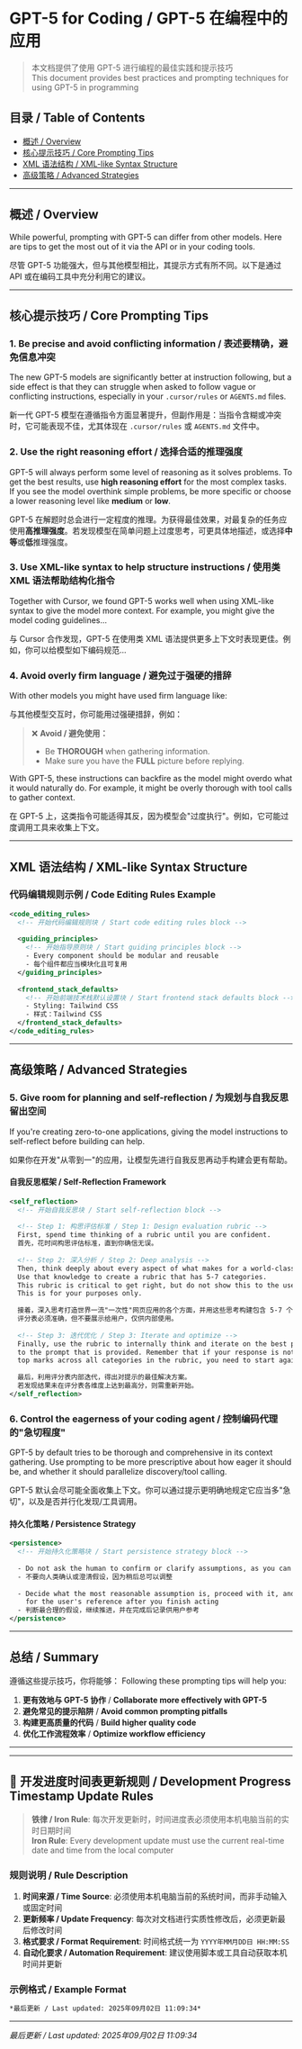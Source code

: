 # GPT-5 for Coding / GPT-5 在编程中的应用

> 本文档提供了使用 GPT-5 进行编程的最佳实践和提示技巧  
> This document provides best practices and prompting techniques for using GPT-5 in programming

## 目录 / Table of Contents
- [概述 / Overview](#概述--overview)
- [核心提示技巧 / Core Prompting Tips](#核心提示技巧--core-prompting-tips)
- [XML 语法结构 / XML-like Syntax Structure](#xml-语法结构--xml-like-syntax-structure)
- [高级策略 / Advanced Strategies](#高级策略--advanced-strategies)

---

## 概述 / Overview

While powerful, prompting with GPT-5 can differ from other models. Here are tips to get the most out of it via the API or in your coding tools.

尽管 GPT-5 功能强大，但与其他模型相比，其提示方式有所不同。以下是通过 API 或在编码工具中充分利用它的建议。

---

## 核心提示技巧 / Core Prompting Tips

### 1. Be precise and avoid conflicting information / 表述要精确，避免信息冲突

The new GPT-5 models are significantly better at instruction following, but a side effect is that they can struggle when asked to follow vague or conflicting instructions, especially in your `.cursor/rules` or `AGENTS.md` files.

新一代 GPT-5 模型在遵循指令方面显著提升，但副作用是：当指令含糊或冲突时，它可能表现不佳，尤其体现在 `.cursor/rules` 或 `AGENTS.md` 文件中。

### 2. Use the right reasoning effort / 选择合适的推理强度

GPT-5 will always perform some level of reasoning as it solves problems. To get the best results, use **high reasoning effort** for the most complex tasks. If you see the model overthink simple problems, be more specific or choose a lower reasoning level like **medium** or **low**.

GPT-5 在解题时总会进行一定程度的推理。为获得最佳效果，对最复杂的任务应使用**高推理强度**。若发现模型在简单问题上过度思考，可更具体地描述，或选择**中等**或**低**推理强度。

### 3. Use XML-like syntax to help structure instructions / 使用类 XML 语法帮助结构化指令

Together with Cursor, we found GPT-5 works well when using XML-like syntax to give the model more context. For example, you might give the model coding guidelines...

与 Cursor 合作发现，GPT-5 在使用类 XML 语法提供更多上下文时表现更佳。例如，你可以给模型如下编码规范...

### 4. Avoid overly firm language / 避免过于强硬的措辞

With other models you might have used firm language like:

与其他模型交互时，你可能用过强硬措辞，例如：

> ❌ **Avoid / 避免使用：**
> - Be **THOROUGH** when gathering information.
> - Make sure you have the **FULL** picture before replying.

With GPT-5, these instructions can backfire as the model might overdo what it would naturally do. For example, it might be overly thorough with tool calls to gather context.

在 GPT-5 上，这类指令可能适得其反，因为模型会"过度执行"。例如，它可能过度调用工具来收集上下文。

---

## XML 语法结构 / XML-like Syntax Structure

### 代码编辑规则示例 / Code Editing Rules Example

```xml
<code_editing_rules>
  <!-- 开始代码编辑规则块 / Start code editing rules block -->
  
  <guiding_principles>
    <!-- 开始指导原则块 / Start guiding principles block -->
    - Every component should be modular and reusable
    - 每个组件都应当模块化且可复用
  </guiding_principles>
  
  <frontend_stack_defaults>
    <!-- 开始前端技术栈默认设置块 / Start frontend stack defaults block -->
    - Styling: Tailwind CSS
    - 样式：Tailwind CSS
  </frontend_stack_defaults>
</code_editing_rules>
```

---

## 高级策略 / Advanced Strategies

### 5. Give room for planning and self-reflection / 为规划与自我反思留出空间

If you're creating zero-to-one applications, giving the model instructions to self-reflect before building can help.

如果你在开发"从零到一"的应用，让模型先进行自我反思再动手构建会更有帮助。

#### 自我反思框架 / Self-Reflection Framework

```xml
<self_reflection>
  <!-- 开始自我反思块 / Start self-reflection block -->
  
  <!-- Step 1: 构思评估标准 / Step 1: Design evaluation rubric -->
  First, spend time thinking of a rubric until you are confident.
  首先，花时间构思评估标准，直到你确信无误。
  
  <!-- Step 2: 深入分析 / Step 2: Deep analysis -->
  Then, think deeply about every aspect of what makes for a world-class one-shot web app. 
  Use that knowledge to create a rubric that has 5-7 categories. 
  This rubric is critical to get right, but do not show this to the user. 
  This is for your purposes only.
  
  接着，深入思考打造世界一流"一次性"网页应用的各个方面，并用这些思考构建包含 5-7 个维度的评分表。
  评分表必须准确，但不要展示给用户，仅供内部使用。
  
  <!-- Step 3: 迭代优化 / Step 3: Iterate and optimize -->
  Finally, use the rubric to internally think and iterate on the best possible solution 
  to the prompt that is provided. Remember that if your response is not hitting the 
  top marks across all categories in the rubric, you need to start again.
  
  最后，利用评分表内部迭代，得出对提示的最佳解决方案。
  若发现结果未在评分表各维度上达到最高分，则需重新开始。
</self_reflection>
```

### 6. Control the eagerness of your coding agent / 控制编码代理的"急切程度"

GPT-5 by default tries to be thorough and comprehensive in its context gathering. Use prompting to be more prescriptive about how eager it should be, and whether it should parallelize discovery/tool calling.

GPT-5 默认会尽可能全面收集上下文。你可以通过提示更明确地规定它应当多"急切"，以及是否并行化发现/工具调用。

#### 持久化策略 / Persistence Strategy

```xml
<persistence>
  <!-- 开始持久化策略块 / Start persistence strategy block -->
  
  - Do not ask the human to confirm or clarify assumptions, as you can always adjust later
  - 不要向人类确认或澄清假设，因为稍后总可以调整
  
  - Decide what the most reasonable assumption is, proceed with it, and document it 
    for the user's reference after you finish acting
  - 判断最合理的假设，继续推进，并在完成后记录供用户参考
</persistence>
```

---

## 总结 / Summary

遵循这些提示技巧，你将能够：
Following these prompting tips will help you:

1. **更有效地与 GPT-5 协作** / **Collaborate more effectively with GPT-5**
2. **避免常见的提示陷阱** / **Avoid common prompting pitfalls**
3. **构建更高质量的代码** / **Build higher quality code**
4. **优化工作流程效率** / **Optimize workflow efficiency**

---

---

## 📅 开发进度时间表更新规则 / Development Progress Timestamp Update Rules

> **铁律 / Iron Rule**: 每次开发更新时，时间进度表必须使用本机电脑当前的实时日期时间  
> **Iron Rule**: Every development update must use the current real-time date and time from the local computer

### 规则说明 / Rule Description

1. **时间来源 / Time Source**: 必须使用本机电脑当前的系统时间，而非手动输入或固定时间
2. **更新频率 / Update Frequency**: 每次对文档进行实质性修改后，必须更新最后修改时间
3. **格式要求 / Format Requirement**: 时间格式统一为 `YYYY年MM月DD日 HH:MM:SS`
4. **自动化要求 / Automation Requirement**: 建议使用脚本或工具自动获取本机时间并更新

### 示例格式 / Example Format

```markdown
*最后更新 / Last updated: 2025年09月02日 11:09:34*
```

---

*最后更新 / Last updated: 2025年09月02日 11:09:34*